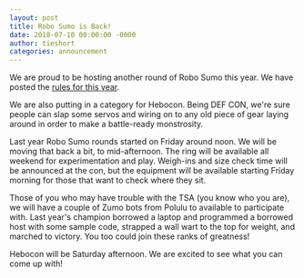 ```yaml
---
layout: post
title: Robo Sumo is Back!
date: 2018-07-10 00:00:00 -0000
author: tieshort 
categories: announcement
---
```


We are proud to be hosting another round of Robo Sumo this year. We have posted the [rules for this year](/events/robosumo.html).

We are also putting in a category for Hebocon. Being DEF CON, we're sure people can slap some servos and wiring on to any old piece of gear laying around in order to make a battle-ready monstrosity.

Last year Robo Sumo rounds started on Friday around noon. We will be moving that back a bit, to mid-afternoon. The ring will be available all weekend for experimentation and play. Weigh-ins and size check time will be announced at the con, but the equipment will be available starting Friday morning for those that want to check where they sit.

Those of you who may have trouble with the TSA (you know who you are), we will have a couple of Zumo bots from Polulu to available to participate with. Last year's champion borrowed a laptop and programmed a borrowed host with some sample code, strapped a wall wart to the top for weight, and marched to victory. You too could join these ranks of greatness!

Hebocon will be Saturday afternoon. We are excited to see what you can come up with!
